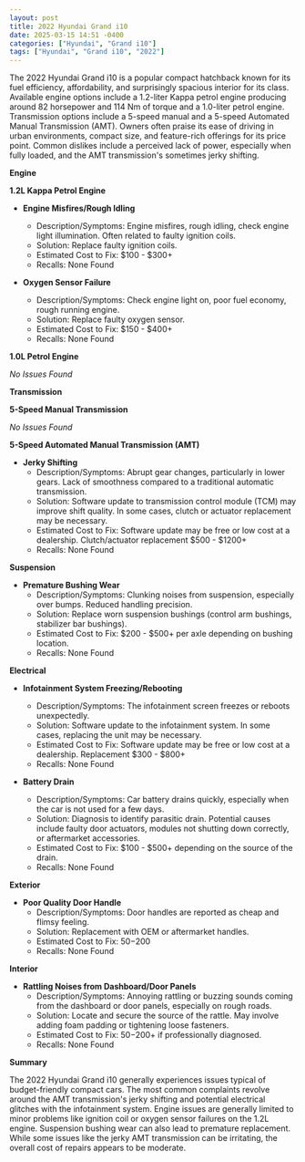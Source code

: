 ```yaml
---
layout: post
title: 2022 Hyundai Grand i10
date: 2025-03-15 14:51 -0400
categories: ["Hyundai", "Grand i10"]
tags: ["Hyundai", "Grand i10", "2022"]
---
```

The 2022 Hyundai Grand i10 is a popular compact hatchback known for its fuel efficiency, affordability, and surprisingly spacious interior for its class. Available engine options include a 1.2-liter Kappa petrol engine producing around 82 horsepower and 114 Nm of torque and a 1.0-liter petrol engine. Transmission options include a 5-speed manual and a 5-speed Automated Manual Transmission (AMT). Owners often praise its ease of driving in urban environments, compact size, and feature-rich offerings for its price point. Common dislikes include a perceived lack of power, especially when fully loaded, and the AMT transmission's sometimes jerky shifting.

**Engine**

**1.2L Kappa Petrol Engine**

*   **Engine Misfires/Rough Idling**
    *   Description/Symptoms: Engine misfires, rough idling, check engine light illumination. Often related to faulty ignition coils.
    *   Solution: Replace faulty ignition coils.
    *   Estimated Cost to Fix: $100 - $300+
    *   Recalls: None Found

*   **Oxygen Sensor Failure**
    *   Description/Symptoms: Check engine light on, poor fuel economy, rough running engine.
    *   Solution: Replace faulty oxygen sensor.
    *   Estimated Cost to Fix: $150 - $400+
    *   Recalls: None Found

**1.0L Petrol Engine**

*No Issues Found*

**Transmission**

**5-Speed Manual Transmission**

*No Issues Found*

**5-Speed Automated Manual Transmission (AMT)**

*   **Jerky Shifting**
    *   Description/Symptoms: Abrupt gear changes, particularly in lower gears. Lack of smoothness compared to a traditional automatic transmission.
    *   Solution: Software update to transmission control module (TCM) may improve shift quality. In some cases, clutch or actuator replacement may be necessary.
    *   Estimated Cost to Fix: Software update may be free or low cost at a dealership. Clutch/actuator replacement $500 - $1200+
    *   Recalls: None Found

**Suspension**

*   **Premature Bushing Wear**
    *   Description/Symptoms: Clunking noises from suspension, especially over bumps. Reduced handling precision.
    *   Solution: Replace worn suspension bushings (control arm bushings, stabilizer bar bushings).
    *   Estimated Cost to Fix: $200 - $500+ per axle depending on bushing location.
    *   Recalls: None Found

**Electrical**

*   **Infotainment System Freezing/Rebooting**
    *   Description/Symptoms: The infotainment screen freezes or reboots unexpectedly.
    *   Solution: Software update to the infotainment system. In some cases, replacing the unit may be necessary.
    *   Estimated Cost to Fix: Software update may be free or low cost at a dealership. Replacement $300 - $800+
    *   Recalls: None Found

*   **Battery Drain**
    *   Description/Symptoms: Car battery drains quickly, especially when the car is not used for a few days.
    *   Solution: Diagnosis to identify parasitic drain. Potential causes include faulty door actuators, modules not shutting down correctly, or aftermarket accessories.
    *   Estimated Cost to Fix: $100 - $500+ depending on the source of the drain.
    *   Recalls: None Found

**Exterior**

*   **Poor Quality Door Handle**
    *   Description/Symptoms: Door handles are reported as cheap and flimsy feeling.
    *   Solution: Replacement with OEM or aftermarket handles.
    *   Estimated Cost to Fix: $50-$200
    *   Recalls: None Found

**Interior**

*   **Rattling Noises from Dashboard/Door Panels**
    *   Description/Symptoms: Annoying rattling or buzzing sounds coming from the dashboard or door panels, especially on rough roads.
    *   Solution: Locate and secure the source of the rattle. May involve adding foam padding or tightening loose fasteners.
    *   Estimated Cost to Fix: $50-$200+ if professionally diagnosed.
    *   Recalls: None Found

**Summary**

The 2022 Hyundai Grand i10 generally experiences issues typical of budget-friendly compact cars. The most common complaints revolve around the AMT transmission's jerky shifting and potential electrical glitches with the infotainment system. Engine issues are generally limited to minor problems like ignition coil or oxygen sensor failures on the 1.2L engine. Suspension bushing wear can also lead to premature replacement. While some issues like the jerky AMT transmission can be irritating, the overall cost of repairs appears to be moderate.

